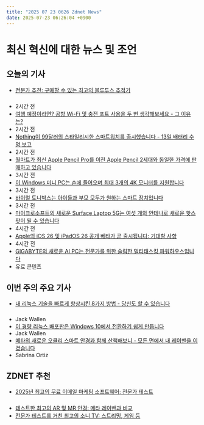 ```yaml
---
title: "2025 07 23 0626 Zdnet News"
date: 2025-07-23 06:26:04 +0900
---
```


# 최신 혁신에 대한 뉴스 및 조언
## 오늘의 기사 
- [전문가 추천: 구매할 수 있는 최고의 블루투스 추적기](https://www.zdnet.com/article/best-bluetooth-tracker/)

### 
- 2시간 전 
- [여행 예정이라면? 공항 Wi-Fi 및 충전 포트 사용을 두 번 생각해보세요 - 그 이유는?](https://www.zdnet.com/article/traveling-soon-think-twice-about-using-airport-wi-fi-and-charging-ports-heres-why/) 
- 2시간 전 
- [Nothing이 99달러의 스타일리시한 스마트워치를 출시했습니다 - 13일 배터리 수명 보고](https://www.zdnet.com/article/nothing-just-launched-a-stylish-99-smartwatch-with-a-reported-13-day-battery/) 
- 2시간 전 
- [월마트가 최신 Apple Pencil Pro를 이전 Apple Pencil 2세대와 동일한 가격에 판매하고 있습니다](https://www.zdnet.com/article/walmart-is-selling-the-latest-apple-pencil-pro-for-the-exact-same-price-as-the-older-apple-pencil-2nd-gen/) 
- 3시간 전 
- [이 Windows 미니 PC는 손에 들어오며 최대 3개의 4K 모니터를 지원합니다](https://www.zdnet.com/article/this-windows-mini-pc-fits-in-my-hand-and-supports-up-to-three-4k-monitors/) 
- 3시간 전 
- [바이럴 토니박스는 아이들과 부모 모두가 원하는 스마트 장치입니다](https://www.zdnet.com/article/the-viral-toniebox-is-exactly-what-both-kids-and-parents-want-from-a-smart-device/) 
- 3시간 전 
- [마이크로소프트의 새로운 Surface Laptop 5G는 여섯 개의 안테나로 새로운 핫스팟이 될 수 있습니다](https://www.zdnet.com/article/microsofts-new-surface-laptop-5g-can-be-your-new-hotspot-with-six-antennas/) 
- 4시간 전 
- [Apple의 iOS 26 및 iPadOS 26 공개 베타가 곧 출시됩니다: 기대할 사항](https://www.zdnet.com/article/apples-ios-26-and-ipados-26-public-betas-are-releasing-any-minute-now-what-to-expect/) 
- 4시간 전 
- [GIGABYTE의 새로운 AI PC는 전문가를 위한 슬림한 멀티태스킹 파워하우스입니다](https://www.zdnet.com/article/gigabytes-new-ai-pcs-are-slim-multitasking-powerhouses-for-professionals/) 
- 유료 콘텐츠

## 이번 주의 주요 기사 
- [내 리눅스 기술을 빠르게 향상시킨 8가지 방법 - 당신도 할 수 있습니다](https://www.zdnet.com/article/8-ways-i-quickly-leveled-up-my-linux-skills-and-you-can-too/)

### 
- Jack Wallen 
- [이 경량 리눅스 배포판은 Windows 10에서 전환하기 쉽게 만듭니다](https://www.zdnet.com/article/this-lightweight-linux-distro-makes-switching-from-windows-10-easy/) 
- Jack Wallen 
- [메타의 새로운 오클리 스마트 안경과 함께 산책해보니 - 모든 면에서 내 레이밴을 이겼습니다](https://www.zdnet.com/article/i-took-a-walk-with-metas-new-oakley-smart-glasses-they-beat-my-ray-bans-in-every-way/) 
- Sabrina Ortiz

## ZDNET 추천 
- [2025년 최고의 무료 이메일 마케팅 소프트웨어: 전문가 테스트](https://www.zdnet.com/article/best-free-email-marketing-software/)

### 
- [테스트한 최고의 AR 및 MR 안경: 메타 레이밴과 비교](https://www.zdnet.com/article/best-ar-and-mr-glasses/) 
- [전문가 테스트를 거친 최고의 소니 TV: 스트리밍, 게임 등](https://www.zdnet.com/home-and-office/home-entertainment/best-sony-tv/)